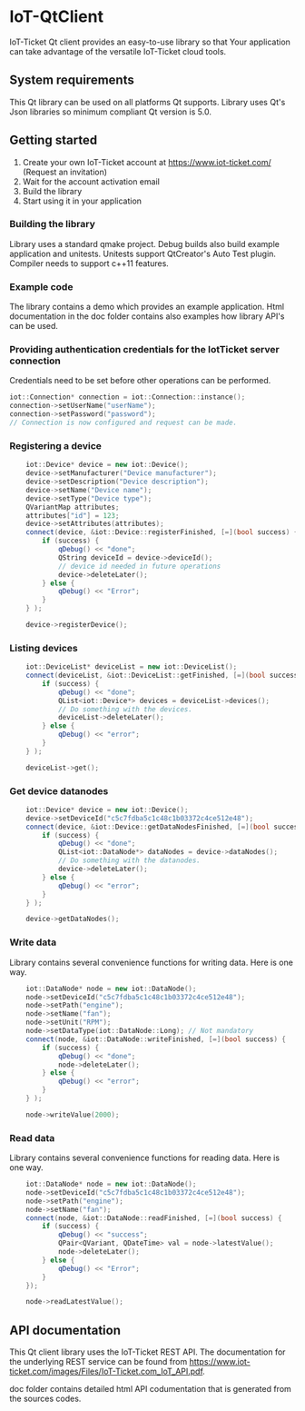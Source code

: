 # IoT-QtClient

IoT-Ticket Qt client provides an easy-to-use library so that Your application can take advantage of the versatile IoT-Ticket cloud tools.

## System requirements

This Qt library can be used on all platforms Qt supports. Library uses Qt's Json libraries so minimum compliant Qt version is 5.0. 

## Getting started
1. Create your own IoT-Ticket account at https://www.iot-ticket.com/ (Request an invitation)
2. Wait for the account activation email
3. Build the library
4. Start using it in your application

### Building the library

Library uses a standard qmake project. Debug builds also build example application and unitests. Unitests support QtCreator's Auto Test plugin.
Compiler needs to support c++11 features.


### Example code

The library contains a demo which provides an example application. Html documentation in the doc folder contains also examples how library API's can be used.

### Providing authentication credentials for the IotTicket server connection

Credentials need to be set before other operations can be performed.
```cpp
iot::Connection* connection = iot::Connection::instance();
connection->setUserName("userName");
connection->setPassword("password");
// Connection is now configured and request can be made.
```

### Registering a device

```cpp
    iot::Device* device = new iot::Device();
    device->setManufacturer("Device manufacturer");
    device->setDescription("Device description");
    device->setName("Device name");
    device->setType("Device type");
    QVariantMap attributes;
    attributes["id"] = 123;
    device->setAttributes(attributes);
    connect(device, &iot::Device::registerFinished, [=](bool success) {
        if (success) {
            qDebug() << "done";
            QString deviceId = device->deviceId();
            // device id needed in future operations
            device->deleteLater();
        } else {
            qDebug() << "Error";
        }
    } );

    device->registerDevice();
```

### Listing devices
```cpp
    iot::DeviceList* deviceList = new iot::DeviceList();
    connect(deviceList, &iot::DeviceList::getFinished, [=](bool success) {
        if (success) {
            qDebug() << "done";
            QList<iot::Device*> devices = deviceList->devices();
            // Do something with the devices.
            deviceList->deleteLater();
        } else {
            qDebug() << "error";
        }
    } );

    deviceList->get();
```

### Get device datanodes
```cpp
    iot::Device* device = new iot::Device();
    device->setDeviceId("c5c7fdba5c1c48c1b03372c4ce512e48");
    connect(device, &iot::Device::getDataNodesFinished, [=](bool success) {
        if (success) {
            qDebug() << "done";
            QList<iot::DataNode*> dataNodes = device->dataNodes();
            // Do something with the datanodes.
            device->deleteLater();
        } else {
            qDebug() << "error";
        }
    } );

    device->getDataNodes();

```

### Write data
Library contains several convenience functions for writing data. Here is one way.
```cpp
    iot::DataNode* node = new iot::DataNode();
    node->setDeviceId("c5c7fdba5c1c48c1b03372c4ce512e48");
    node->setPath("engine");
    node->setName("fan");
    node->setUnit("RPM");
    node->setDataType(iot::DataNode::Long); // Not mandatory
    connect(node, &iot::DataNode::writeFinished, [=](bool success) {
        if (success) {
            qDebug() << "done";
            node->deleteLater();
        } else {
            qDebug() << "error";
        }
    } );

    node->writeValue(2000);
```

### Read data
Library contains several convenience functions for reading data. Here is one way.
```cpp
    iot::DataNode* node = new iot::DataNode();
    node->setDeviceId("c5c7fdba5c1c48c1b03372c4ce512e48");
    node->setPath("engine");
    node->setName("fan");
    connect(node, &iot::DataNode::readFinished, [=](bool success) {
        if (success) {
            qDebug() << "success";
            QPair<QVariant, QDateTime> val = node->latestValue();
            node->deleteLater();
        } else {
            qDebug() << "Error";
        }
    });

    node->readLatestValue();
```

## API documentation
This Qt client library uses the IoT-Ticket REST API. The documentation for the underlying REST service can be found from
https://www.iot-ticket.com/images/Files/IoT-Ticket.com_IoT_API.pdf. 

doc folder contains detailed html API codumentation that is generated from the sources codes.
